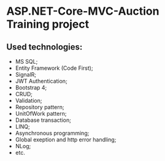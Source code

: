 # ASP.NET-Core-MVC-Auction Training project
## Used technologies:
* MS SQL;
* Entity Framework (Code First);
* SignalR;
* JWT Authentication;
* Bootstrap 4;
* CRUD;
* Validation;
* Repository pattern;
* UnitOfWork pattern;
* Database transaction;
* LINQ;
* Asynchronous programming;
* Global exeption and http error handling;
* NLog;
* etc.  
